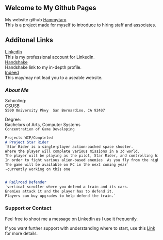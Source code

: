 


## Welcome to My Github Pages

My website github [Hammytaro](https://github.com/Hammytaro/cse4050/edit/gh-pages/index.md) <br/>
This is a project made for myself to introduce to hiring staff and associates. 


## Additonal Links
[LinkedIn](https://https://www.linkedin.com/in/sean-akins-csegame-designer/) <br/>
This is my professional account for LinkedIn.<br/>
[Handshake](https://csusb.joinhandshake.com/users/8592457) <br/>
Handshake link to my in-depth profile. <br/>
[Indeed](https://my.indeed.com/resume?hl=en&co=US&from=gnav-acme--jobseeker-contributions-webapp/) <br/>
This may/may not lead you to a useable website. <br/> 

### _About Me_

Schooling: <br/>
CSUSB <br/>
`5500 University Pkwy 
San Bernardino, CA 92407` <br/>

Degree: <br/>
Bachelors of Arts, Computer Systems <br/>
`Concentration of Game Developing` <br/>

```markdown
Projects WIP/Completed
# Project Star Rider
`Star Rider is a single-player action-packed space shooter. 
Where the player will complete various missions in a 3d world. 
The player will be playing as the pilot, Star Rider, and controlling his ship Sirius. 
In order to fight various alien-based enemies  As you fly from the night sky straight into the stars to save planet earth. 
The game will be available on PC in the next coming year`
-currently working on this one


# Railroad Defender
`vertical scroller where you defend a train and its cars. 
Enemies attack it and the player has to defend it. 
Players can buy upgrades to help defend the train.`

```

### Support or Contact
Feel free to shoot me a message on LinkedIn as I use it frequently.



If you want further support with understanding where to start, use this [Link](https://guides.github.com/features/mastering-markdown/) <br/>
for more details. 

